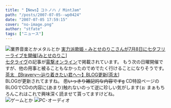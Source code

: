 ```yaml
---
title: "【News】コトノハ / MintJam"
path: "/posts/2007-07-05--wp0424"
date: "2007-07-05 17:59:15"
cover: "no-image.png"
author: "stfate"
tags: ["ニュース"]
---
```


<style type="text/css">
<!--
p {white-space: pre-wrap};
-->
</style>

<img src="http://stfate.net/img/category1.jpg" alt="業界音楽とかメタルとか">
<a class="topics" href="http://www.dengekionline.com/data/news/2007/7/5/61acd84e4a5dc5624d3d326d4bee8a36.html" target="_blank">実力派歌姫・みとせのりこさんが7月8日に七夕フリーライブを開催</a><span class="junre">[<a href="http://www.snowblanc.net/" target="_blank">みとせのりこ</a>]</span>
<div class="news"><a href="http://www.sunshinecity.co.jp/event/live_mitose.html" target="_blank">七夕ライヴ</a>の記事が<a href="http://www.dengekionline.com/" target="_blank">電撃オンライン</a>で掲載されています。
もう次の日曜開催ですが、他の用事と被ることもなかったのでめでたく行けることになりそうです。</div>
<a class="topics" href="http://www.team-e.co.jp/bravery/index.html" target="_blank">茶太 【Bravery～辿り着きたい君へ～】BLOG更新</a><span class="junre">[<a href="http://chata.moo.jp/" target="_blank">茶太</a>]</span>
<div class="news">BLOGが更新されてますね。
<del>思いっきり雑記的な内容ですg</del>
CD特設ページのBLOGでCDの内容に(あまり)触れないのって逆に珍しい気がします(ぉ
まぁもちろんこれはこれで興味深く読ませて貰ってますけどね。</div>
<img src="http://stfate.net/img/category2.jpg" alt="ゲームとか">
<img src="http://stfate.net/img/category3.jpg" alt="PC･オーディオ">
